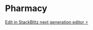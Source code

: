 # Pharmacy

[Edit in StackBlitz next generation editor ⚡️](https://stackblitz.com/~/github.com/Leojoans/Pharmacy)